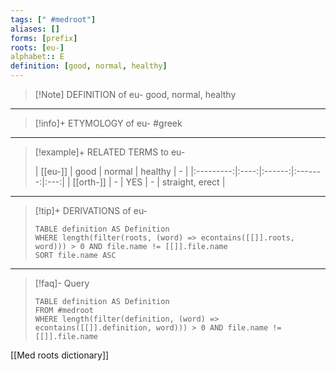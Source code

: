 ```yaml
---
tags: [" #medroot"]
aliases: []
forms: [prefix]
roots: [eu-]
alphabet:: E
definition: [good, normal, healthy]
---
```

>[!Note] DEFINITION of eu-
>good, normal, healthy
_____
>[!info]+ ETYMOLOGY of eu-
>#greek
_____
>[!example]+ RELATED TERMS to eu-
>
>|  [[eu-]]  | good | normal | healthy |  -  |
|:---------:|:----:|:------:|:-------:|:---:|
| [[orth-]] |  -   |  YES   |    -    | straight, erect    |
_____
>[!tip]+ DERIVATIONS of eu-
>```dataview
>TABLE definition AS Definition 
>WHERE length(filter(roots, (word) => econtains([[]].roots, word))) > 0 AND file.name != [[]].file.name
>SORT file.name ASC
>```
____
>[!faq]- Query
>
>```dataview
>TABLE definition AS Definition
>FROM #medroot
>WHERE length(filter(definition, (word) => econtains([[]].definition, word))) > 0 AND file.name != [[]].file.name
>```

[[Med roots dictionary]]